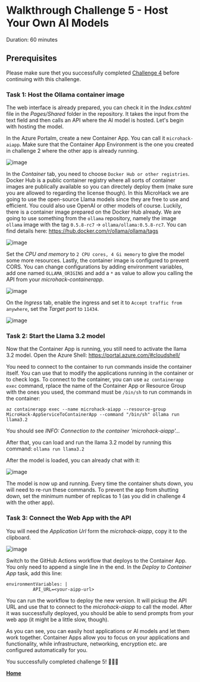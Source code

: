 # Walkthrough Challenge 5 - Host Your Own AI Models

Duration: 60 minutes

## Prerequisites

Please make sure thet you successfully completed [Challenge 4](../challenge-4/solution.md) before continuing with this challenge.

### **Task 1: Host the Ollama container image**

The web interface is already prepared, you can check it in the *Index.cshtml* file in the *Pages/Shared* folder in the repository. It takes the input from the text field and then calls an API where the AI model is hosted. Let's begin with hosting the model.

In the Azure Portalm, create a new Container App. You can call it `microhack-aiapp`. Make sure that the Container App Environment is the one you created in challenge 2 where the other app is already running.

![image](./img/challenge-5-createapp-basics.jpg)

In the *Container* tab, you need to choose `Docker Hub or other registries`. Docker Hub is a public container registry where all sorts of container images are publically available so you can directely deploy them (make sure you are allowed to regarding the license though). In this MicroHack we are going to use the open-source Llama models since they are free to use and efficient. You could also use OpenAI or other models of course. Luckily, there is a container image prepared on the Docker Hub already. We are going to use something from the `ollama` repository, namely the image `ollama` image with the tag `0.5.8-rc7` -> `ollama/ollama:0.5.8-rc7`. You can find details here: https://hub.docker.com/r/ollama/ollama/tags

![image](./img/challenge-5-createapp-imagetag.jpg)

Set the *CPU and memory* to `2 CPU cores, 4 Gi memory` to give the model some more resources. Lastly, the container image is configured to prevent CORS. You can change configurations by adding environment variables, add one named `OLLAMA_ORIGINS` and add a `*` as value to allow you calling the API from your *microhack-containerapp*.

![image](./img/challenge-5-createapp-container.jpg)

On the *Ingress* tab, enable the ingress and set it to `Accept traffic from anywhere`, set the *Target port* to `11434`.

![image](./img/challenge-5-createapp-ingress.jpg)

### **Task 2: Start the Llama 3.2 model**

Now that the Container App is running, you still need to activate the llama 3.2 model. Open the Azure Shell: https://portal.azure.com/#cloudshell/

You need to connect to the container to run commands inside the container itself. You can use that to modify the applications running in the container or to check logs. To connect to the container, you can use `az containerapp exec` command, rplace the name of the Container App or Resource Group with the ones you used, the command must be `/bin/sh` to run commands in the container:

`az containerapp exec --name microhack-aiapp --resource-group MicroHack-AppServiceToContainerApp --command "/bin/sh"
ollama run llama3.2`

You should see *INFO: Connection to the container 'microhack-aiapp'...*

After that, you can load and run the llama 3.2 model by running this command: `ollama run llama3.2`

After the model is loaded, you can already chat with it:

![image](./img/challenge-5-cli.jpg)

The model is now up and running. Every time the container shuts down, you will need to re-run these commands. To prevent the app from shutting down, set the minimum number of replicas to 1 (as you did in challenge 4 with the other app).

### **Task 3: Connect the Web App with the API**

You will need the *Application Url* form the *microhack-aiapp*, copy it to the clipboard.

![image](./img/challenge-5-aiappurl.jpg)

Switch to the GitHub Actions workflow that deploys to the Container App. You only need to append a single line in the end. In the *Deploy to Container App* task, add this line:

```
environmentVariables: |
          API_URL=<your-aipp-url>
```

You can run the workflow to deploy the new version. It will pickup the API URL and use that to connect to the *microhack-aiapp* to call the model. After it was successfully deployed, you should be able to send prompts from your web app (it might be a little slow, though).

As you can see, you can easily host applications or AI models and let them work together. Container Apps allow you to focus on your applications and functionality, while infrastructure, networking, encryption etc. are configured automatically for you.

You successfully completed challenge 5! 🚀🚀🚀

 **[Home](../Readme.md)**
